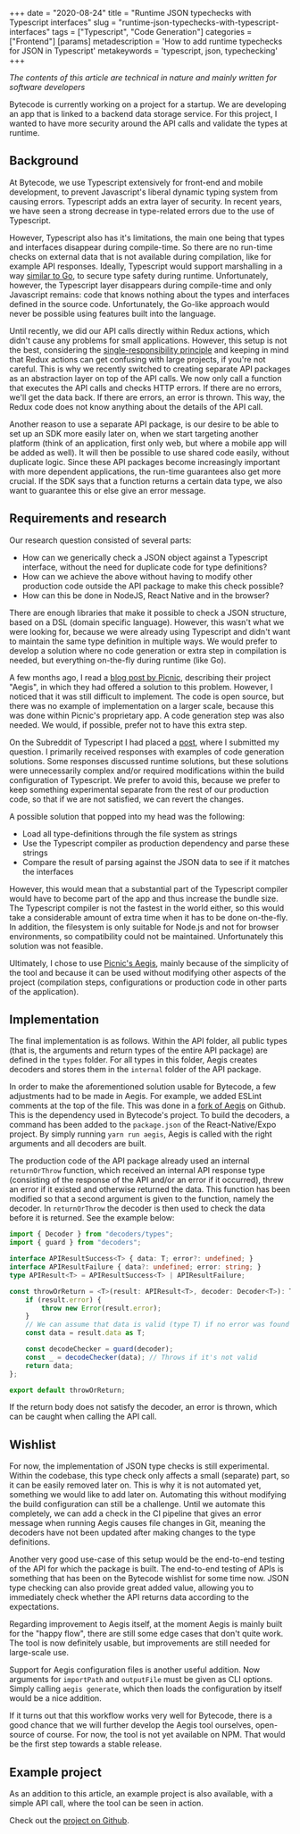 +++
date = "2020-08-24"
title = "Runtime JSON typechecks with Typescript interfaces"
slug = "runtime-json-typechecks-with-typescript-interfaces"
tags = ["Typescript", "Code Generation"]
categories = ["Frontend"]
[params]
  metadescription = 'How to add runtime typechecks for JSON in Typescript'
  metakeywords = 'typescript, json, typechecking'
+++

_The contents of this article are technical in nature and mainly written for software developers_

Bytecode is currently working on a project for a startup. We are developing an app that is linked to a backend data storage service. For this project, I wanted to have more security around the API calls and validate the types at runtime.

## Background

At Bytecode, we use Typescript extensively for front-end and mobile development, to prevent Javascript's liberal dynamic typing system from causing errors. Typescript adds an extra layer of security. In recent years, we have seen a strong decrease in type-related errors due to the use of Typescript.

However, Typescript also has it's limitations, the main one being that types and interfaces disappear during compile-time. So there are no run-time checks on external data that is not available during compilation, like for example API responses. Ideally, Typescript would support marshalling in a way [similar to Go](https://medium.com/rungo/working-with-json-in-go-7e3a37c5a07b), to secure type safety during runtime. Unfortunately, however, the Typescript layer disappears during compile-time and only Javascript remains: code that knows nothing about the types and interfaces defined in the source code. Unfortunately, the Go-like approach would never be possible using features built into the language.

Until recently, we did our API calls directly within Redux actions, which didn't cause any problems for small applications. However, this setup is not the best, considering the [single-responsibility principle](https://en.wikipedia.org/wiki/Single-responsibility_principle) and keeping in mind that Redux actions can get confusing with large projects, if you're not careful. This is why we recently switched to creating separate API packages as an abstraction layer on top of the API calls. We now only call a function that executes the API calls and checks HTTP errors. If there are no errors, we'll get the data back. If there are errors, an error is thrown. This way, the Redux code does not know anything about the details of the API call.

Another reason to use a separate API package, is our desire to be able to set up an SDK more easily later on, when we start targeting another platform (think of an application, first only web, but where a mobile app will be added as well). It will then be possible to use shared code easily, without duplicate logic. Since these API packages become increasingly important with more dependent applications, the run-time guarantees also get more crucial. If the SDK says that a function returns a certain data type, we also want to guarantee this or else give an error message.

## Requirements and research

Our research question consisted of several parts:
* How can we generically check a JSON object against a Typescript interface, without the need for duplicate code for type definitions?
* How can we achieve the above without having to modify other production code outside the API package to make this check possible?
* How can this be done in NodeJS, React Native and in the browser?

There are enough libraries that make it possible to check a JSON structure, based on a DSL (domain specific language). However, this wasn't what we were looking for, because we were already using Typescript and didn't want to maintain the same type definition in multiple ways. We would prefer to develop a solution where no code generation or extra step in compilation is needed, but everything on-the-fly during runtime (like Go).

A few months ago, I read a [blog post by Picnic](https://blog.picnic.nl/guarding-a-react-native-application-from-evil-json-6f7cbb4404de), describing their project "Aegis", in which they had offered a solution to this problem. However, I noticed that it was still difficult to implement. The code is open source, but there was no example of implementation on a larger scale, because this was done within Picnic's proprietary app. A code generation step was also needed. We would, if possible, prefer not to have this extra step.

On the Subreddit of Typescript I had placed a [post](https://www.reddit.com/r/typescript/comments/i8yk6i/validating_objects_type_at_runtime/), where I submitted my question. I primarily received responses with examples of code generation solutions. Some responses discussed runtime solutions, but these solutions were unnecessarily complex and/or required modifications within the build configuration of Typescript. We prefer to avoid this, because we prefer to keep something experimental separate from the rest of our production code, so that if we are not satisfied, we can revert the changes.

A possible solution that popped into my head was the following:
* Load all type-definitions through the file system as strings
* Use the Typescript compiler as production dependency and parse these strings
* Compare the result of parsing against the JSON data to see if it matches the interfaces

However, this would mean that a substantial part of the Typescript compiler would have to become part of the app and thus increase the bundle size. The Typescript compiler is not the fastest in the world either, so this would take a considerable amount of extra time when it has to be done on-the-fly. In addition, the filesystem is only suitable for Node.js and not for browser environments, so compatibility could not be maintained. Unfortunately this solution was not feasible.

Ultimately, I chose to use [Picnic's Aegis](https://github.com/PicnicSupermarket/aegis), mainly because of the simplicity of the tool and because it can be used without modifying other aspects of the project (compilation steps, configurations or production code in other parts of the application).

## Implementation

The final implementation is as follows. Within the API folder, all public types (that is, the arguments and return types of the entire API package) are defined in the `types` folder. For all types in this folder, Aegis creates decoders and stores them in the `internal` folder of the API package.

In order to make the aforementioned solution usable for Bytecode, a few adjustments had to be made in Aegis. For example, we added ESLint comments at the top of the file. This was done in a [fork of Aegis](https://github.com/lucianonooijen/aegis/tree/bytecode) on Github. This is the dependency used in Bytecode's project. To build the decoders, a command has been added to the `package.json` of the React-Native/Expo project. By simply running `yarn run aegis`, Aegis is called with the right arguments and all decoders are built.

The production code of the API package already used an internal `returnOrThrow` function, which received an internal API response type (consisting of the response of the API and/or an error if it occurred), threw an error if it existed and otherwise returned the data. This function has been modified so that a second argument is given to the function, namely the decoder. In `returnOrThrow` the decoder is then used to check the data before it is returned. See the example below:

```ts
import { Decoder } from "decoders/types";
import { guard } from "decoders";

interface APIResultSuccess<T> { data: T; error?: undefined; }
interface APIResultFailure { data?: undefined; error: string; }
type APIResult<T> = APIResultSuccess<T> | APIResultFailure;

const throwOrReturn = <T>(result: APIResult<T>, decoder: Decoder<T>): T => {
    if (result.error) {
        throw new Error(result.error);
    }
    // We can assume that data is valid (type T) if no error was found
    const data = result.data as T;

    const decodeChecker = guard(decoder);
    const _ = decodeChecker(data); // Throws if it's not valid
    return data;
};

export default throwOrReturn;

```

If the return body does not satisfy the decoder, an error is thrown, which can be caught when calling the API call.

## Wishlist

For now, the implementation of JSON type checks is still experimental. Within the codebase, this type check only affects a small (separate) part, so it can be easily removed later on. This is why it is not automated yet, something we would like to add later on. Automating this without modifying the build configuration can still be a challenge. Until we automate this completely, we can add a check in the CI pipeline that gives an error message when running Aegis causes file changes in Git, meaning the decoders have not been updated after making changes to the type definitions.

Another very good use-case of this setup would be the end-to-end testing of the API for which the package is built. The end-to-end testing of APIs is something that has been on the Bytecode wishlist for some time now. JSON type checking can also provide great added value, allowing you to immediately check whether the API returns data according to the expectations.

Regarding improvement to Aegis itself, at the moment Aegis is mainly built for the "happy flow", there are still some edge cases that don't quite work. The tool is now definitely usable, but improvements are still needed for large-scale use.

Support for Aegis configuration files is another useful addition. Now arguments for `importPath` and `outputFile` must be given as CLI options. Simply calling `aegis generate`, which then loads the configuration by itself would be a nice addition.

If it turns out that this workflow works very well for Bytecode, there is a good chance that we will further develop the Aegis tool ourselves, open-source of course. For now, the tool is not yet available on NPM. That would be the first step towards a stable release.

## Example project

As an addition to this article, an example project is also available, with a simple API call, where the tool can be seen in action.

Check out the [project on Github](https://github.com/lucianonooijen/ts-runtime-json-checks-example).